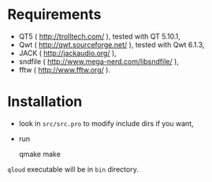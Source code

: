 # Requirements

* QT5 ( http://trolltech.com/ ), tested with QT 5.10.1,
* Qwt ( http://qwt.sourceforge.net/ ), tested with Qwt 6.1.3,
* JACK ( http://jackaudio.org/ ),
* sndfile ( http://www.mega-nerd.com/libsndfile/ ),
* fftw ( http://www.fftw.org/ ).


# Installation

* look in `src/src.pro` to modify include dirs if you want,
* run

	qmake
	make

`qloud` executable will be in `bin` directory.
